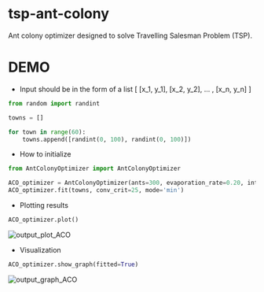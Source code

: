 # tsp-ant-colony

Ant colony optimizer designed to solve Travelling Salesman Problem (TSP). 

# DEMO 

* Input should be in the form of a list [ [x_1, y_1], [x_2, y_2], ... , [x_n, y_n] ]
```python
from random import randint

towns = []

for town in range(60):
    towns.append([randint(0, 100), randint(0, 100)])
```
* How to initialize 
```python
from AntColonyOptimizer import AntColonyOptimizer

ACO_optimizer = AntColonyOptimizer(ants=300, evaporation_rate=0.20, intensification=0.30, alpha=1.00, beta=2.00, beta_evaporation_rate=0.005)
ACO_optimizer.fit(towns, conv_crit=25, mode='min')
```

* Plotting results 
```python
ACO_optimizer.plot()
```
![output_plot_ACO](https://user-images.githubusercontent.com/114445740/193542859-ba24a469-957e-416f-a5de-08230a1b6533.png)

* Visualization 
```python
ACO_optimizer.show_graph(fitted=True)
```
![output_graph_ACO](https://user-images.githubusercontent.com/114445740/193543214-170eadb9-56ee-4a90-a213-a37d6ca3ecb9.png)
